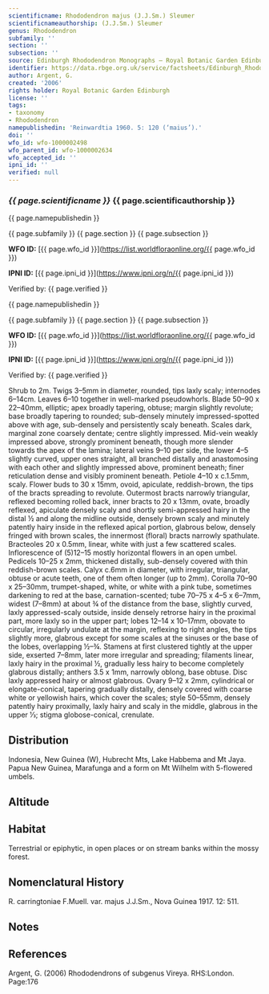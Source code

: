 ```yaml
---
scientificname: Rhododendron majus (J.J.Sm.) Sleumer
scientificnameauthorship: (J.J.Sm.) Sleumer
genus: Rhododendron
subfamily: ''
section: ''
subsection: ''
source: Edinburgh Rhododendron Monographs – Royal Botanic Garden Edinburgh
identifier: https://data.rbge.org.uk/service/factsheets/Edinburgh_Rhododendron_Monographs.xhtml
author: Argent, G.
created: '2006'
rights holder: Royal Botanic Garden Edinburgh
license: ''
tags:
- taxonomy
- Rhododendron
namepublishedin: 'Reinwardtia 1960. 5: 120 (‘maius’).'
doi: ''
wfo_id: wfo-1000002498
wfo_parent_id: wfo-1000002634
wfo_accepted_id: ''
ipni_id: ''
verified: null
---
```

### _{{ page.scientificname }}_ {{ page.scientificauthorship }}
 {{ page.namepublishedin }}

{{ page.subfamily }} {{ page.section }} {{ page.subsection }}

**WFO ID:** [{{ page.wfo_id }}](https://list.worldfloraonline.org/{{ page.wfo_id }})

**IPNI ID:** [{{ page.ipni_id }}](https://www.ipni.org/n/{{ page.ipni_id }})

Verified by: {{ page.verified }}

 {{ page.namepublishedin }}

{{ page.subfamily }} {{ page.section }} {{ page.subsection }}

**WFO ID:** [{{ page.wfo_id }}](https://list.worldfloraonline.org/{{ page.wfo_id }})

**IPNI ID:** [{{ page.ipni_id }}](https://www.ipni.org/n/{{ page.ipni_id }})

Verified by: {{ page.verified }}



Shrub to 2m. Twigs 3–5mm in diameter, rounded, tips laxly scaly; internodes 6–14cm. Leaves 6–10 together in well-marked pseudowhorls. Blade 50–90 x 22–40mm, elliptic; apex broadly tapering, obtuse; margin slightly revolute; base broadly tapering to rounded; sub-densely minutely impressed-spotted above with age, sub-densely and persistently scaly beneath. Scales dark, marginal zone coarsely dentate; centre slightly impressed. Mid-vein weakly impressed above, strongly prominent beneath, though more slender towards the apex of the lamina; lateral veins 9–10 per side, the lower 4–5 slightly curved, upper ones straight, all branched distally and anastomosing with each other and slightly impressed above, prominent beneath; finer reticulation dense and visibly prominent beneath. Petiole 4–10 x c.1.5mm, scaly. Flower buds to 30 x 15mm, ovoid, apiculate, reddish-brown, the tips of the bracts spreading to revolute. Outermost bracts narrowly triangular, reflexed becoming rolled back, inner bracts to 20 x 13mm, ovate, broadly reflexed, apiculate densely scaly and shortly semi-appressed hairy in the distal ½ and along the midline outside, densely brown scaly and minutely patently hairy inside in the reflexed apical portion, glabrous below, densely fringed with brown scales, the innermost (floral) bracts narrowly spathulate. Bracteoles 20 x 0.5mm, linear, white with just a few scattered scales. Inflorescence of (5)12–15 mostly hori­zontal flowers in an open umbel. Pedicels 10–25 x 2mm, thickened distally, sub-densely covered with thin reddish-brown scales. Calyx c.6mm in diameter, with irregular, triangular, obtuse or acute teeth, one of them often longer (up to 2mm). Corolla 70–90 x 25–30mm, trumpet-shaped, white, or white with a pink tube, sometimes darkening to red at the base, carnation-scented; tube 70–75 x 4–5 x 6–7mm, widest (7–8mm) at about ¾ of the distance from the base, slightly curved, laxly appressed-scaly outside, inside densely retrorse hairy in the proximal part, more laxly so in the upper part; lobes 12–14 x 10–17mm, obovate to circular, irregularly undulate at the margin, reflexing to right angles, the tips slightly more, glabrous except for some scales at the sinuses or the base of the lobes, overlapping ½–¾. Stamens at first clustered tightly at the upper side, exserted 7–8mm, later more irregular and spreading; filaments linear, laxly hairy in the proximal ½, gradually less hairy to become completely glabrous distally; anthers 3.5 x 1mm, narrowly oblong, base obtuse. Disc laxly appressed hairy or almost glabrous. Ovary 9–12 x 2mm, cylindrical or elongate-conical, tapering gradually distally, densely covered with coarse white or yellowish hairs, which cover the scales; style 50–55mm, densely patently hairy proximally, laxly hairy and scaly in the middle, glabrous in the upper 1⁄3; stigma globose-conical, crenulate.

## Distribution
Indonesia, New Guinea (W), Hubrecht Mts, Lake Habbema and Mt Jaya. Papua New Guinea, Marafunga and a form on Mt Wilhelm with 5-flowered umbels.

## Altitude


## Habitat
Terrestrial or epiphytic, in open places or on stream banks within the mossy forest.

## Nomenclatural History
R. carringtoniae F.Muell. var. majus J.J.Sm., Nova Guinea 1917. 12: 511.
                       
## Notes


## References

Argent, G. (2006) Rhododendrons of subgenus Vireya. RHS:London. Page:176

